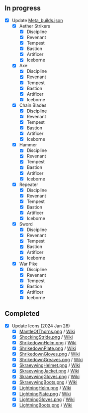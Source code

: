 ## In progress

- [x] Update [Meta_builds.json](./src/json/Meta_builds.json)
    - [x] Aether Strikers
        - [x] Discipline
        - [x] Revenant
        - [x] Tempest
        - [x] Bastion
        - [x] Artificer
        - [x] Iceborne
    - [x] Axe
        - [x] Discipline
        - [x] Revenant
        - [x] Tempest
        - [x] Bastion
        - [x] Artificer
        - [x] Iceborne
    - [x] Chain Blades
        - [x] Discipline
        - [x] Revenant
        - [x] Tempest
        - [x] Bastion
        - [x] Artificer
        - [x] Iceborne
    - [x] Hammer
        - [x] Discipline
        - [x] Revenant
        - [x] Tempest
        - [x] Bastion
        - [x] Artificer
        - [x] Iceborne
    - [x] Repeater
        - [x] Discipline
        - [x] Revenant
        - [x] Tempest
        - [x] Bastion
        - [x] Artificer
        - [x] Iceborne
    - [x] Sword
        - [x] Discipline
        - [x] Revenant
        - [x] Tempest
        - [x] Bastion
        - [x] Artificer
        - [x] Iceborne
    - [x] War Pike
        - [x] Discipline
        - [x] Revenant
        - [x] Tempest
        - [x] Bastion
        - [x] Artificer
        - [x] Iceborne

## Completed

- [x] Update Icons (2024 Jan 28)
    - [x] [MantleOfThorns.png](./src/Icons/MantleOfThorns.png) / [Wiki](https://dauntless.fandom.com/wiki/Mantle_of_Thorns?file=Mantle_of_Thorns_Icon_001.png)
    - [x] [ShockingStride.png](./src/Icons/ShockingStride.png) / [Wiki](https://dauntless.fandom.com/wiki/Shocking_Stride?file=Zaga_Greaves_Icon_001.png)
    - [x] [ShrikedownHelm.png](./src/Icons/ShrikedownHelm.png) / [Wiki](https://dauntless.fandom.com/wiki/Shrikedown_Helm?file=Shrike_Helm_Icon_001.png)
    - [x] [ShrikedownPlate.png](./src/Icons/ShrikedownPlate.png) / [Wiki](https://dauntless.fandom.com/wiki/Shrikedown_Plate?file=Shrike_Plate_Icon_001.png)
    - [x] [ShrikedownGloves.png](./src/Icons/ShrikedownGloves.png) / [Wiki](https://dauntless.fandom.com/wiki/Shrikedown_Gloves?file=Shrike_Gauntlets_Icon_001.png)
    - [x] [ShrikedownGreaves.png](./src/Icons/ShrikedownGreaves.png) / [Wiki](https://dauntless.fandom.com/wiki/Shrikedown_Greaves?file=Shrike_Greaves_Icon_001.png)
    - [x] [SkraevwingHelmet.png](./src/Icons/SkraevwingHelmet.png) / [Wiki](https://dauntless.fandom.com/wiki/Skraevwing_Helmet?file=Skraev_Helm_Icon_001.png)
    - [x] [SkraevwingJacket.png](./src/Icons/SkraevwingJacket.png) / [Wiki](https://dauntless.fandom.com/wiki/Skraevwing_Jacket?file=Skraev_Plate_Icon_001.png)
    - [x] [SkraevwingGloves.png](./src/Icons/SkraevwingGloves.png) / [Wiki](https://dauntless.fandom.com/wiki/Skraevwing_Gloves?file=Skraev_Gloves_Icon_001.png)
    - [x] [SkraevwingBoots.png](./src/Icons/SkraevwingBoots.png) / [Wiki](https://dauntless.fandom.com/wiki/Skraevwing_Boots?file=Skraev_Greaves_Icon_001.png)
    - [x] [LightningHelm.png](./src/Icons/LightningHelm.png) / [Wiki](https://dauntless.fandom.com/wiki/Lightning_Helm?file=Stormhelm_Icon_001.png)
    - [x] [LightningPlate.png](./src/Icons/LightningPlate.png) / [Wiki](https://dauntless.fandom.com/wiki/Lightning_Plate?file=Stormplate_Icon_001.png)
    - [x] [LightningGloves.png](./src/Icons/LightningGloves.png) / [Wiki](https://dauntless.fandom.com/wiki/Lightning_Gloves?file=Stormbracers_Icon_001.png)
    - [x] [LightningBoots.png](./src/Icons/LightningBoots.png) / [Wiki](https://dauntless.fandom.com/wiki/Lightning_Boots?file=Stormboots_Icon_001.png)